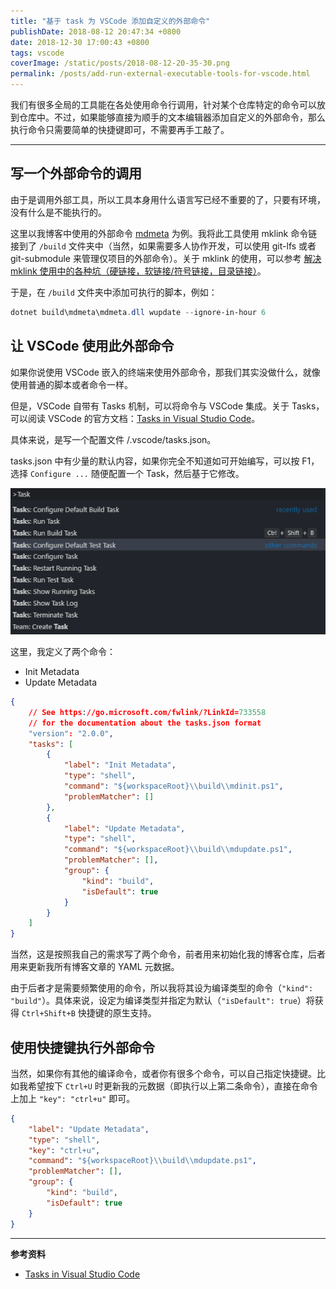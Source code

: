 ```yaml
---
title: "基于 task 为 VSCode 添加自定义的外部命令"
publishDate: 2018-08-12 20:47:34 +0800
date: 2018-12-30 17:00:43 +0800
tags: vscode
coverImage: /static/posts/2018-08-12-20-35-30.png
permalink: /posts/add-run-external-executable-tools-for-vscode.html
---
```


我们有很多全局的工具能在各处使用命令行调用，针对某个仓库特定的命令可以放到仓库中。不过，如果能够直接为顺手的文本编辑器添加自定义的外部命令，那么执行命令只需要简单的快捷键即可，不需要再手工敲了。

---

<div id="toc"></div>

## 写一个外部命令的调用

由于是调用外部工具，所以工具本身用什么语言写已经不重要的了，只要有环境，没有什么是不能执行的。

这里以我博客中使用的外部命令 [mdmeta](https://github.com/dotnet-campus/markdown-metadata) 为例。我将此工具使用 mklink 命令链接到了 `/build` 文件夹中（当然，如果需要多人协作开发，可以使用 git-lfs 或者 git-submodule 来管理仅项目的外部命令）。关于 mklink 的使用，可以参考 [解决 mklink 使用中的各种坑（硬链接，软链接/符号链接，目录链接）](/post/problems-of-mklink)。

于是，在 `/build` 文件夹中添加可执行的脚本，例如：

```powershell
dotnet build\mdmeta\mdmeta.dll wupdate --ignore-in-hour 6
```

## 让 VSCode 使用此外部命令

如果你说使用 VSCode 嵌入的终端来使用外部命令，那我们其实没做什么，就像使用普通的脚本或者命令一样。

但是，VSCode 自带有 Tasks 机制，可以将命令与 VSCode 集成。关于 Tasks，可以阅读 VSCode 的官方文档：[Tasks in Visual Studio Code](https://code.visualstudio.com/docs/editor/tasks)。

具体来说，是写一个配置文件 /.vscode/tasks.json。

tasks.json 中有少量的默认内容，如果你完全不知道如可开始编写，可以按 F1，选择 `Configure ...` 随便配置一个 Task，然后基于它修改。

![F1](/static/posts/2018-08-12-20-35-30.png)

这里，我定义了两个命令：

- Init Metadata
- Update Metadata

```json
{
    // See https://go.microsoft.com/fwlink/?LinkId=733558
    // for the documentation about the tasks.json format
    "version": "2.0.0",
    "tasks": [
        {
            "label": "Init Metadata",
            "type": "shell",
            "command": "${workspaceRoot}\\build\\mdinit.ps1",
            "problemMatcher": []
        },
        {
            "label": "Update Metadata",
            "type": "shell",
            "command": "${workspaceRoot}\\build\\mdupdate.ps1",
            "problemMatcher": [],
            "group": {
                "kind": "build",
                "isDefault": true
            }
        }
    ]
}
```

当然，这是按照我自己的需求写了两个命令，前者用来初始化我的博客仓库，后者用来更新我所有博客文章的 YAML 元数据。

由于后者才是需要频繁使用的命令，所以我将其设为编译类型的命令（`"kind": "build"`）。具体来说，设定为编译类型并指定为默认（`"isDefault": true`）将获得 `Ctrl+Shift+B` 快捷键的原生支持。

## 使用快捷键执行外部命令

当然，如果你有其他的编译命令，或者你有很多个命令，可以自己指定快捷键。比如我希望按下 `Ctrl+U` 时更新我的元数据（即执行以上第二条命令），直接在命令上加上 `"key": "ctrl+u"` 即可。

```json
{
    "label": "Update Metadata",
    "type": "shell",
    "key": "ctrl+u",
    "command": "${workspaceRoot}\\build\\mdupdate.ps1",
    "problemMatcher": [],
    "group": {
        "kind": "build",
        "isDefault": true
    }
}
```

---

**参考资料**

- [Tasks in Visual Studio Code](https://code.visualstudio.com/docs/editor/tasks)


